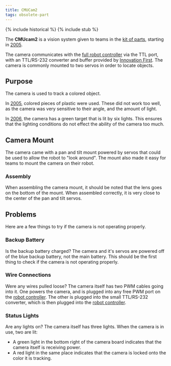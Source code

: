 ```yaml
---
title: CMUCam2
tags: obsolete-part
---
```


{% include historical %}
{% include stub %}


The **CMUcam2** is a vision system given to teams in the [kit of
parts](kit-of-parts), starting in
[2005](triple-play).

The camera communicates with the [full robot controller](robot-controller) via
the TTL port, with an TTL/RS-232 converter and buffer provided by [Innovation
First](innovation-first). The camera is commonly mounted to two servos in order
to locate objects.


## Purpose

The camera is used to track a colored object.

In [2005](triple-play), colored pieces of plastic were used. These did not work
too well, as the camera was very sensitive to their angle, and the amount of
light.

In [2006](aim-high), the camera has a green target that is lit by six lights.
This ensures that the lighting conditions do not effect the ability of the
camera too much.


## Camera Mount

The camera came with a pan and tilt mount powered by servos that could be used
to allow the robot to "look around". The mount also made it easy for teams to
mount the camera on their robot.


### Assembly

When assembling the camera mount, it should be noted that the lens goes on the
bottom of the mount. When assembled correctly, it is very close to the center
of the pan and tilt servos.


## Problems

Here are a few things to try if the camera is not operating properly.


### Backup Battery

Is the backup battery charged? The camera and it's servos are powered off of
the blue backup battery, not the main battery. This should be the first thing
to check if the camera is not operating properly.


### Wire Connections

Were any wires pulled loose? The camera itself has two PWM cables going into
it. One powers the camera, and is plugged into any free PWM port on the [robot
controller](robot-controller). The other is
plugged into the small TTL/RS-232 converter, which is then plugged into the
[robot controller](robot-controller).


### Status Lights

Are any lights on? The camera itself has three lights. When the camera is in
use, two are lit:

  * A green light in the bottom right of the camera board indicates that the camera itself is receiving power. 
  * A red light in the same place indicates that the camera is locked onto the color it is tracking. 

